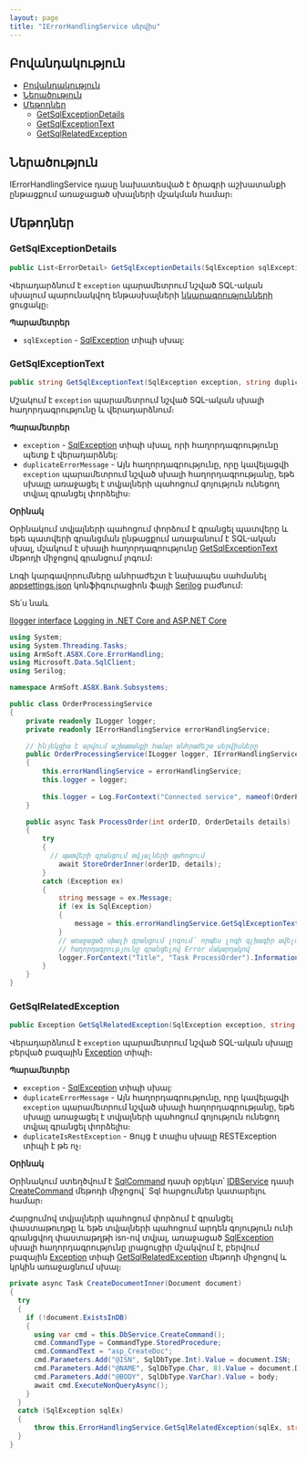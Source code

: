 ```yaml
---
layout: page
title: "IErrorHandlingService սերվիս" 
---
```


## Բովանդակություն

- [Բովանդակություն](#բովանդակություն)
- [Ներածություն](#ներածություն)
- [Մեթոդներ](#մեթոդներ)
  - [GetSqlExceptionDetails](#getsqlexceptiondetails)
  - [GetSqlExceptionText](#getsqlexceptiontext)
  - [GetSqlRelatedException](#getsqlrelatedexception)

## Ներածություն

IErrorHandlingService դասը նախատեսված է ծրագրի աշխատանքի ընթացքում առաջացած սխալների մշակման համար։

## Մեթոդներ

### GetSqlExceptionDetails

```c#        
public List<ErrorDetail> GetSqlExceptionDetails(SqlException sqlException)
```

Վերադարձնում է `exception` պարամետրում նշված SQL-ական սխալում պարունակվող ենթասխալների [նկարագրությունների](../types/ErrorDetail.md) ցուցակը։

**Պարամետրեր**

* `sqlException` - [SqlException](https://learn.microsoft.com/en-us/dotnet/api/microsoft.data.sqlclient.sqlexception) տիպի սխալ:

### GetSqlExceptionText

```c#           
public string GetSqlExceptionText(SqlException exception, string duplicateErrorMessage = "")
```

Մշակում է `exception` պարամետրում նշված SQL-ական սխալի հաղորդագրությունը և վերադարձնում։

**Պարամետրեր**

* `exception` - [SqlException](https://learn.microsoft.com/en-us/dotnet/api/microsoft.data.sqlclient.sqlexception) տիպի սխալ, որի հաղորդագրությունը պետք է վերադարձնել:
* `duplicateErrorMessage` - Այն հաղորդագրությունը, որը կավելացվի `exception` պարամետրում նշված սխալի հաղորդագրությանը, եթե սխալը առաջացել է տվյալների պահոցում գոյություն ունեցող տվյալ գրանցել փորձելիս։

**Օրինակ**

Օրինակում տվյալների պահոցում փորձում է գրանցել պատվերը և եթե պատվերի գրանցման ընթացքում առաջանում է SQL-ական սխալ, մշակում է սխալի հաղորդագրությունը [GetSqlExceptionText](#getsqlexceptiontext) մեթոդի միջոցով գրանցում լոգում։ 

Լոգի կարգավորումները անհրաժեշտ է նախապես սահմանել [appsettings.json](../../project/appsettings_json.md) կոնֆիգուրացիոն ֆայլի [Serilog](../../project/appsettings_json.md#serilog) բաժնում:

Տե՛ս նաև

[Ilogger interface](https://learn.microsoft.com/en-us/dotnet/api/microsoft.extensions.logging.ilogger)
[Logging in .NET Core and ASP.NET Core](https://learn.microsoft.com/en-us/aspnet/core/fundamentals/logging)

```c#
using System;
using System.Threading.Tasks;
using ArmSoft.AS8X.Core.ErrorHandling;
using Microsoft.Data.SqlClient;
using Serilog;

namespace ArmSoft.AS8X.Bank.Subsystems;

public class OrderProcessingService
{
    private readonly ILogger logger;
    private readonly IErrorHandlingService errorHandlingService;

    // ինյեկցիա է արվում աշխատանքի համար անհրաժեշտ սերվիսները
    public OrderProcessingService(ILogger logger, IErrorHandlingService errorHandlingService)
    {
        this.errorHandlingService = errorHandlingService;
        this.logger = logger;
 
        this.logger = Log.ForContext("Connected service", nameof(OrderProcessingService));
    }

    public async Task ProcessOrder(int orderID, OrderDetails details)
    {
        try
        {
          // պատվերի գրանցում տվյալների պահոցում
            await StoreOrderInner(orderID, details);
        }
        catch (Exception ex)
        {
            string message = ex.Message;
            if (ex is SqlException)
            {
                message = this.errorHandlingService.GetSqlExceptionText(ex as SqlException);
            }
            // առաջացած սխալի գրանցում լոգում` որպես լոգի գլխագիր ավելացնելով "Task ProcessOrder"-ը և առաջացած սխալի 
            // հաղորդագրությունը գրանցելով Error մակարդակով
            logger.ForContext("Title", "Task ProcessOrder").Information(message);
        }
    }
}
```

### GetSqlRelatedException

```c#           
public Exception GetSqlRelatedException(SqlException exception, string duplicateErrorMessage = "", bool duplicateIsRestException = false)
```

Վերադարձնում է `exception` պարամետրում նշված SQL-ական սխալը բերված բազային [Exception](https://learn.microsoft.com/en-us/dotnet/api/system.exception) տիպի։

**Պարամետրեր**

* `exception` - [SqlException](https://learn.microsoft.com/en-us/dotnet/api/microsoft.data.sqlclient.sqlexception) տիպի սխալ:
* `duplicateErrorMessage` - Այն հաղորդագրությունը, որը կավելացվի `exception` պարամետրում նշված սխալի հաղորդագրությանը, եթե սխալը առաջացել է տվյալների պահոցում գոյություն ունեցող տվյալ գրանցել փորձելիս։
* `duplicateIsRestException` - Ցույց է տալիս սխալը RESTException տիպի է թե ոչ։

**Օրինակ**

Օրինակում ստեղծվում է [SqlCommand](https://learn.microsoft.com/en-us/dotnet/api/microsoft.data.sqlclient.sqlcommand) դասի օբյեկտ՝ [IDBService](../services/IDBService.md) դասի [CreateCommand](../services/IDBService.md#createcommand) մեթոդի միջոցով` Sql հարցումներ կատարելու համար։

Հարցումով տվյալների պահոցում փորձում է գրանցել փաստաթուղթը և եթե տվյալների պահոցում արդեն գոյություն ունի գրանցվող փաստաթղթի isn-ով տվյալ, առաջացած [SqlException](https://learn.microsoft.com/en-us/dotnet/api/microsoft.data.sqlclient.sqlexception) սխալի հաղորդագրությունը լրացուցիր մշակվում է, բերվում բազային [Exception](https://learn.microsoft.com/en-us/dotnet/api/system.exception) տիպի [GetSqlRelatedException](#getsqlrelatedexception) մեթոդի միջոցով և կրկին առաջացնում սխալ։

```c#
private async Task CreateDocumentInner(Document document)
{
  try
  {
    if (!document.ExistsInDB)
    {
      using var cmd = this.DbService.CreateCommand();
      cmd.CommandType = CommandType.StoredProcedure;
      cmd.CommandText = "asp_CreateDoc";
      cmd.Parameters.Add("@ISN", SqlDbType.Int).Value = document.ISN;
      cmd.Parameters.Add("@NAME", SqlDbType.Char, 8).Value = document.Description.DocType;
      cmd.Parameters.Add("@BODY", SqlDbType.VarChar).Value = body;
      await cmd.ExecuteNonQueryAsync();
    }
  }
  catch (SqlException sqlEx)
  {
      throw this.ErrorHandlingService.GetSqlRelatedException(sqlEx, string.Format("Նշված isn-ով փաստաթուղթ արդեն գոյություն ունի", document.ISN));
  }
}
```